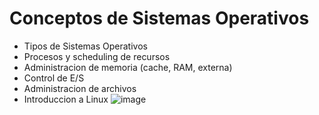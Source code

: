 # Conceptos de Sistemas Operativos
- Tipos de Sistemas Operativos
- Procesos y scheduling de recursos
- Administracion de memoria (cache, RAM, externa)
- Control de E/S
- Administracion de archivos
- Introduccion a Linux
![image](https://github.com/valemicolgarcia/CSO-Sistemas-Operativos/assets/122756188/30e20c9b-86f9-4a1b-84b9-cbfbb7027f2a)


